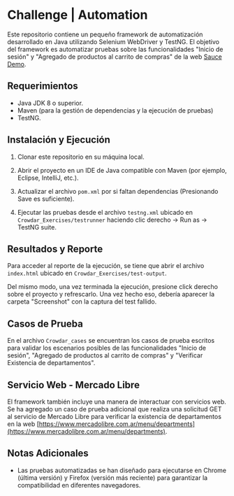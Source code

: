 # Challenge | Automation

Este repositorio contiene un pequeño framework de automatización desarrollado en Java utilizando Selenium WebDriver y TestNG. El objetivo del framework es automatizar pruebas sobre las funcionalidades "Inicio de sesión" y "Agregado de productos al carrito de compras" de la web [Sauce Demo](https://www.saucedemo.com/).

## Requerimientos

- Java JDK 8 o superior.
- Maven (para la gestión de dependencias y la ejecución de pruebas)
- TestNG.

## Instalación y Ejecución

1. Clonar este repositorio en su máquina local.

2. Abrir el proyecto en un IDE de Java compatible con Maven (por ejemplo, Eclipse, IntelliJ, etc.).

3. Actualizar el archivo `pom.xml` por si faltan dependencias (Presionando Save es suficiente).

4. Ejecutar las pruebas desde el archivo `testng.xml` ubicado en `Crowdar_Exercises/testrunner` haciendo clic derecho -> Run as -> TestNG suite.

## Resultados y Reporte

Para acceder al reporte de la ejecución, se tiene que abrir el archivo `index.html` ubicado en `Crowdar_Exercises/test-output`.

Del mismo modo, una vez terminada la ejecución, presione click derecho sobre el proyecto y refrescarlo. Una vez hecho eso, debería aparecer la carpeta "Screenshot" con la captura del test fallido.

## Casos de Prueba

En el archivo `Crowdar_cases` se encuentran los casos de prueba escritos para validar los escenarios posibles de las funcionalidades "Inicio de sesión", "Agregado de productos al carrito de compras" y "Verificar Existencia de departamentos".

## Servicio Web - Mercado Libre

El framework también incluye una manera de interactuar con servicios web. Se ha agregado un caso de prueba adicional que realiza una solicitud GET al servicio de Mercado Libre para verificar la existencia de departamentos en la web [https://www.mercadolibre.com.ar/menu/departments](https://www.mercadolibre.com.ar/menu/departments).

## Notas Adicionales

- Las pruebas automatizadas se han diseñado para ejecutarse en Chrome (última versión) y Firefox (versión más reciente) para garantizar la compatibilidad en diferentes navegadores.
